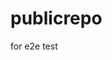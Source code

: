 # publicrepo
for e2e test











































































































































































































































































































































































































































































































































































































































































































































































































































































































































































































































































































































































































































































































































































































































































































































































































































































































































































































































































































































































































































































































































































































































































































































































































































































































































































































































































































































































































































































































































































































































































































































































































































































































































































































































































































































































































































































































































































































































